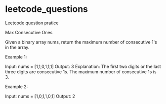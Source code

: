 # leetcode_questions
Leetcode question pratice 

Max Consecutive Ones

Given a binary array nums, return the maximum number of consecutive 1's in the array.

 
Example 1:

Input: nums = [1,1,0,1,1,1]
Output: 3
Explanation: The first two digits or the last three digits are consecutive 1s. The maximum number of consecutive 1s is 3.


Example 2:

Input: nums = [1,0,1,1,0,1]
Output: 2